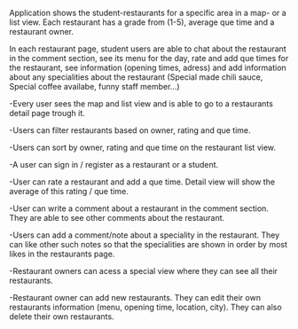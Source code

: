 Application shows the student-restaurants for a specific area in a map- or a list view. Each restaurant has a grade from (1-5), average que time and a restaurant owner. 

In each restaurant page, student users are able to chat about the restaurant in the comment section, see its menu for the day, rate and add que times for the restaurant, 
see information (opening times, adress) and add information about any specialities about the restaurant (Special made chili sauce, Special coffee availabe, funny staff member...)

  -Every user sees the map and list view and is able to go to a restaurants detail page trough it.

  -Users can filter restaurants based on owner, rating and que time.

  -Users can sort by owner, rating and que time on the restaurant list view.
  
  -A user can sign in / register as a restaurant or a student.

  -User can rate a restaurant and add a que time. Detail view will show the average of this rating / que time.

  -User can write a comment about a restaurant in the comment section. They are able to see other comments about the restaurant.

  -Users can add a comment/note about a speciality in the restaurant. They can like other such notes so that the specialities are shown in order by most likes in the restaurants page. 

  -Restaurant owners can acess a special view where they can see all their restaurants.

  -Restaurant owner can add new restaurants. They can edit their own restaurants information (menu, opening time, location, city). They can also delete their own restaurants.


